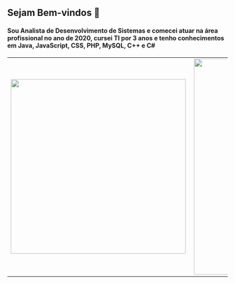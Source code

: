 <h2>Sejam Bem-vindos 👋</h2>

<h4>Sou Analista de Desenvolvimento de Sistemas e comecei atuar na área profissional no ano de 2020, cursei TI por 3 anos e tenho conhecimentos em Java, JavaScript, CSS, PHP, MySQL, C++ e C#</h4>

<center>
<table>
    <tr>
        <td><img width="400px" align="left" src="https://github-readme-stats.vercel.app/api/top-langs/?username=Vivianpcamargo&hide=html&layout=compact&theme=buefy" /></td>
        <td><img width="495px" align="left" src="https://github-readme-stats.vercel.app/api?username=Vivianpcamargo&theme=buefy"/></td>
    </tr>   
</table>
</center> 
